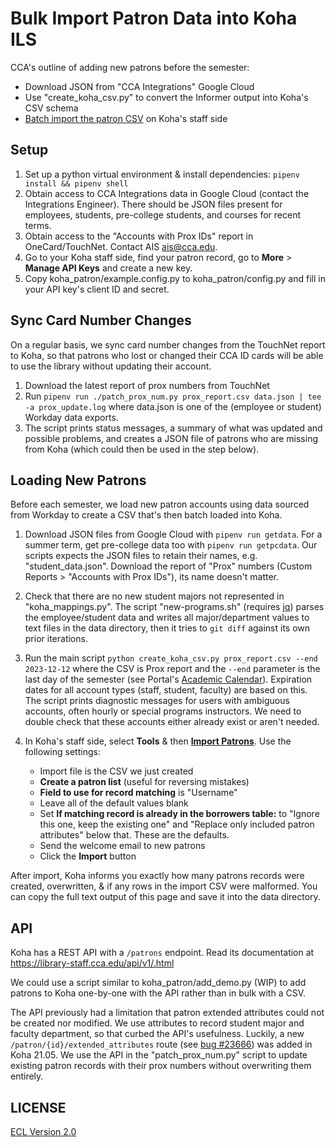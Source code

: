 # Bulk Import Patron Data into Koha ILS

CCA's outline of adding new patrons before the semester:

- Download JSON from "CCA Integrations" Google Cloud
- Use "create_koha_csv.py" to convert the Informer output into Koha's CSV schema
- [Batch import the patron CSV](https://library-staff.cca.edu/cgi-bin/koha/tools/import_borrowers.pl) on Koha's staff side

## Setup

1. Set up a python virtual environment & install dependencies: `pipenv install && pipenv shell`
1. Obtain access to CCA Integrations data in Google Cloud (contact the Integrations Engineer). There should be JSON files present for employees, students, pre-college students, and courses for recent terms.
1. Obtain access to the "Accounts with Prox IDs" report in OneCard/TouchNet. Contact AIS <ais@cca.edu>.
1. Go to your Koha staff side, find your patron record, go to **More** > **Manage API Keys** and create a new key.
1. Copy koha_patron/example.config.py to koha_patron/config.py and fill in your API key's client ID and secret.

## Sync Card Number Changes

On a regular basis, we sync card number changes from the TouchNet report to Koha, so that patrons who lost or changed their CCA ID cards will be able to use the library without updating their account.

1. Download the latest report of prox numbers from TouchNet
1. Run `pipenv run ./patch_prox_num.py prox_report.csv data.json | tee -a prox_update.log` where data.json is one of the (employee or student) Workday data exports.
1. The script prints status messages, a summary of what was updated and possible problems, and creates a JSON file of patrons who are missing from Koha (which could then be used in the step below).

## Loading New Patrons

Before each semester, we load new patron accounts using data sourced from Workday to create a CSV that's then batch loaded into Koha.

1. Download JSON files from Google Cloud with `pipenv run getdata`. For a summer term, get pre-college data too with `pipenv run getpcdata`. Our scripts expects the JSON files to retain their names, e.g. "student_data.json". Download the report of "Prox" numbers (Custom Reports > "Accounts with Prox IDs"), its name doesn't matter.

1. Check that there are no new student majors not represented in "koha_mappings.py". The script "new-programs.sh" (requires [jq](https://stedolan.github.io/jq/)) parses the employee/student data and writes all major/department values to text files in the data directory, then it tries to `git diff` against its own prior iterations.

1. Run the main script `python create_koha_csv.py prox_report.csv --end 2023-12-12` where the CSV is Prox report and the `--end` parameter is the last day of the semester (see Portal's [Academic Calendar](https://portal.cca.edu/calendar)). Expiration dates for all account types (staff, student, faculty) are based on this. The script prints diagnostic messages for users with ambiguous accounts, often hourly or special programs instructors. We need to double check that these accounts either already exist or aren't needed.

1. In Koha's staff side, select **Tools** & then **[Import Patrons](https://library-staff.cca.edu/cgi-bin/koha/tools/import_borrowers.pl)**. Use the following settings:

    - Import file is the CSV we just created
    - **Create a patron list** (useful for reversing mistakes)
    - **Field to use for record matching** is "Username"
    - Leave all of the default values blank
    - Set **If matching record is already in the borrowers table:** to "Ignore this one, keep the existing one" and "Replace only included patron attributes" below that. These are the defaults.
    - Send the welcome email to new patrons
    - Click the **Import** button

After import, Koha informs you exactly how many patrons records were created, overwritten, & if any rows in the import CSV were malformed. You can copy the full text output of this page and save it into the data directory.

## API

Koha has a REST API with a `/patrons` endpoint. Read its documentation at https://library-staff.cca.edu/api/v1/.html

We could use a script similar to koha_patron/add_demo.py (WIP) to add patrons to Koha one-by-one with the API rather than in bulk with a CSV.

The API previously had a limitation that patron extended attributes could not be created nor modified. We use attributes to record student major and faculty department, so that curbed the API's usefulness. Luckily, a new `/patron/{id}/extended_attributes` route (see [bug #23666](https://bugs.koha-community.org/bugzilla3/show_bug.cgi?id=23666)) was added in Koha 21.05. We use the API in the "patch_prox_num.py" script to update existing patron records with their prox numbers without overwriting them entirely.

## LICENSE

[ECL Version 2.0](https://opensource.org/licenses/ECL-2.0)
